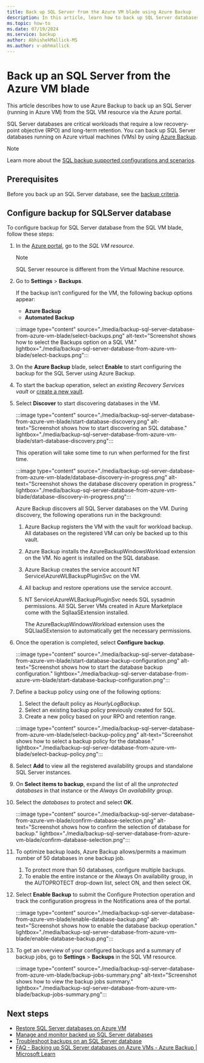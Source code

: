 ```yaml
---
title: Back up SQL Server from the Azure VM blade using Azure Backup
description: In this article, learn how to back up SQL Server databases from the Azure VM blade via the Azure portal.
ms.topic: how-to
ms.date: 07/19/2024
ms.service: backup
author: AbhishekMallick-MS
ms.author: v-abhmallick
---
```

# Back up an SQL Server from the Azure VM blade

This article describes how to use Azure Backup to back up an SQL Server (running in Azure VM) from the SQL VM resource via the Azure portal.

SQL Server databases are critical workloads that require a low recovery-point objective (RPO) and long-term retention. You can back up SQL Server databases running on Azure virtual machines (VMs) by using [Azure Backup](backup-overview.md).

>[!Note]
>Learn more about the [SQL backup supported configurations and scenarios](sql-support-matrix.md).

## Prerequisites

Before you back up an SQL Server database, see the [backup criteria](backup-sql-server-database-azure-vms.md#prerequisites).

## Configure backup for SQLServer database

To configure backup for SQL Server database from the SQL VM blade, follow these steps:

1. In the [Azure portal](https://portal.azure.com/), go to the *SQL VM resource*. 

   >[!Note]
   >SQL Server resource is different from the Virtual Machine resource.

1. Go to **Settings** > **Backups**.

   If the backup isn’t configured for the VM, the following backup options appear:

   - **Azure Backup**
   - **Automated Backup**

   :::image type="content" source="./media/backup-sql-server-database-from-azure-vm-blade/select-backups.png" alt-text="Screenshot shows how to select the Backups option on a SQL VM." lightbox="./media/backup-sql-server-database-from-azure-vm-blade/select-backups.png":::

1. On the **Azure Backup** blade, select **Enable** to start configuring the backup for the SQL Server using Azure Backup.

1. To start the backup operation, select an *existing Recovery Services vault* or [create a new  vault](backup-sql-server-database-azure-vms.md#create-a-recovery-services-vault).

1. Select **Discover** to start discovering databases in the VM.

   :::image type="content" source="./media/backup-sql-server-database-from-azure-vm-blade/start-database-discovery.png" alt-text="Screenshot shows how to start discovering an SQL database." lightbox="./media/backup-sql-server-database-from-azure-vm-blade/start-database-discovery.png":::

   This operation will take some time to run when performed for the first time.

   :::image type="content" source="./media/backup-sql-server-database-from-azure-vm-blade/database-discovery-in-progress.png" alt-text="Screenshot shows the database discovery operation in progress." lightbox="./media/backup-sql-server-database-from-azure-vm-blade/database-discovery-in-progress.png":::

   Azure Backup discovers all SQL Server databases on the VM. During discovery, the following operations run in the background:

   1. Azure Backup registers the VM with the vault for workload backup. All databases on the registered VM can only be backed up to this vault.
   1. Azure Backup installs the AzureBackupWindowsWorkload extension on the VM. No agent is installed on the SQL database.
   1. Azure Backup creates the service account NT Service\AzureWLBackupPluginSvc on the VM.
   1. All backup and restore operations use the service account.
   1. NT Service\AzureWLBackupPluginSvc needs SQL sysadmin permissions. All SQL Server VMs created in Azure Marketplace come with the SqlIaaSExtension installed.

      The AzureBackupWindowsWorkload extension uses the SQLIaaSExtension to automatically get the necessary permissions.

1. Once the operation is completed, select **Configure backup**.

   :::image type="content" source="./media/backup-sql-server-database-from-azure-vm-blade/start-database-backup-configuration.png" alt-text="Screenshot shows how to start the database backup configuration." lightbox="./media/backup-sql-server-database-from-azure-vm-blade/start-database-backup-configuration.png":::

1. Define a backup policy using one of the following options:

   1. Select the default policy as *HourlyLogBackup*.
   1. Select an existing backup policy previously created for SQL.
   1. Create a new policy based on your RPO and retention range.

   :::image type="content" source="./media/backup-sql-server-database-from-azure-vm-blade/select-backup-policy.png" alt-text="Screenshot shows how to select a backup policy for the database." lightbox="./media/backup-sql-server-database-from-azure-vm-blade/select-backup-policy.png":::

1. Select **Add** to view all the registered availability groups and standalone SQL Server instances. 

1. On **Select items to backup**,  expand the list of all the *unprotected databases* in that instance or the *Always On availability group*.

1. Select the *databases* to protect and select **OK**.

   :::image type="content" source="./media/backup-sql-server-database-from-azure-vm-blade/confirm-database-selection.png" alt-text="Screenshot shows how to confirm the selection of database for backup." lightbox="./media/backup-sql-server-database-from-azure-vm-blade/confirm-database-selection.png":::

1. To optimize backup loads, Azure Backup allows/permits a maximum number of 50 databases in one backup job.

   1. To protect more than 50 databases, configure multiple backups.
   1. To enable the entire instance or the Always On availability group, in the AUTOPROTECT drop-down list, select ON, and then select OK.

1. Select **Enable Backup** to submit the Configure Protection operation and track the configuration progress in the Notifications area of the portal.

   :::image type="content" source="./media/backup-sql-server-database-from-azure-vm-blade/enable-database-backup.png" alt-text="Screenshot shows how to enable the database backup operation." lightbox="./media/backup-sql-server-database-from-azure-vm-blade/enable-database-backup.png":::

1. To get an overview of your configured backups and a summary of backup jobs,  go to **Settings** > **Backups** in the SQL VM resource.   

   :::image type="content" source="./media/backup-sql-server-database-from-azure-vm-blade/backup-jobs-summary.png" alt-text="Screenshot shows how to view the backup jobs summary." lightbox="./media/backup-sql-server-database-from-azure-vm-blade/backup-jobs-summary.png":::

## Next steps

- [Restore SQL Server databases on Azure VM](restore-sql-database-azure-vm.md)
- [Manage and monitor backed up SQL Server databases](manage-monitor-sql-database-backup.md)
- [Troubleshoot backups on an SQL Server database](backup-sql-server-azure-troubleshoot.md)
- [FAQ - Backing up SQL Server databases on Azure VMs - Azure Backup | Microsoft Learn](/azure/backup/faq-backup-sql-server)
